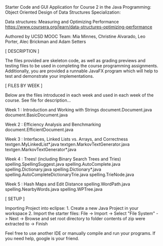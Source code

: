 Starter Code and GUI Application for Course 2 in the
Java Programming: Object Oriented Design of 
Data Structures Specialization:

Data structures: Measuring and Optimizing Performance
https://www.coursera.org/learn/data-structures-optimizing-performance

Authored by UCSD MOOC Team:
Mia Minnes, Christine Alvarado, Leo Porter, Alec Brickman
and Adam Setters


[ DESCRIPTION ]

The files provided are skeleton code, as well as grading previews and 
testing files to be used in completing the course programming 
assignments. Additionally, you are provided a runnable JavaFX program 
which will help to test and demonstrate your implementations.

[ FILES BY WEEK ]

Below are the files introduced in each week and used in each week
of the course. See file for description...

Week 1 : Introduction and Working with Strings
document.Document.java
document.BasicDocument.java

Week 2 : Efficiency Analysis and Benchmarking
document.EfficientDocument.java

Week 3 : Interfaces, Linked Lists vs. Arrays, and Correctness
textgen.MyLinkedList*.java
textgen.MarkovTextGenerator.java
textgen.MarkovTextGenerator*.java

Week 4 : Trees! (including Binary Search Trees and Tries)
spelling.SpellingSuggest.java
spelling.AutoComplete.java
spelling.Dictionary.java
spelling.Dictionary*.java
spelling.AutoCompleteDictionaryTrie.java
spelling.TrieNode.java

Week 5 : Hash Maps and Edit Distance
spelling.WordPath.java
spelling.NearbyWords.java
spelling.WPTree.java

[ SETUP ] 

Importing Project into eclipse:
	1. Create a new Java Project in your workspace
	2. Import the starter files:
	  File -> Import -> Select "File System" -> Next -> Browse and set 
	  root directory to folder contents of zip were extracted to -> Finish

Feel free to use another IDE or manually compile and run your programs.
If you need help, google is your friend.

